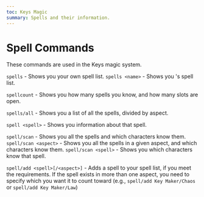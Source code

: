 ```yaml
---
toc: Keys Magic
summary: Spells and their information.
---
```

# Spell Commands
These commands are used in the Keys magic system.

`spells` - Shows you your own spell list.
`spells <name>` - Shows you <name>'s spell list.

`spellcount` - Shows you how many spells you know, and how many slots are open.

`spells/all` - Shows you a list of all the spells, divided by aspect.

`spell <spell>` - Shows you information about that spell.

`spell/scan` - Shows you all the spells and which characters know them.
`spell/scan <aspect>` - Shows you all the spells in a given aspect, and which characters know them.
`spell/scan <spell>` - Shows you which characters know that spell.

`spell/add <spell>[/<aspect>]` - Adds a spell to your spell list, if you meet the requirements. If the spell exists in more than one aspect, you need to specify which you want it to count toward (e.g., `spell/add Key Maker/Chaos` or `spell/add Key Maker/Law`)

